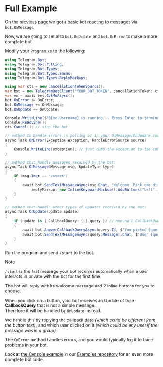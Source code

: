 # Full Example

On the [previous page](example-bot.md) we got a basic bot reacting to messages via `bot.OnMessage`.

Now, we are going to set also `bot.OnUpdate` and `bot.OnError` to make a more complete bot

Modify your `Program.cs` to the following:

```c#
using Telegram.Bot;
using Telegram.Bot.Polling;
using Telegram.Bot.Types;
using Telegram.Bot.Types.Enums;
using Telegram.Bot.Types.ReplyMarkups;

using var cts = new CancellationTokenSource();
var bot = new TelegramBotClient("YOUR_BOT_TOKEN", cancellationToken: cts.Token);
var me = await bot.GetMeAsync();
bot.OnError += OnError;
bot.OnMessage += OnMessage;
bot.OnUpdate += OnUpdate;

Console.WriteLine($"@{me.Username} is running... Press Enter to terminate");
Console.ReadLine();
cts.Cancel(); // stop the bot

// method to handle errors in polling or in your OnMessage/OnUpdate code
async Task OnError(Exception exception, HandleErrorSource source)
{
    Console.WriteLine(exception); // just dump the exception to the console
}

// method that handle messages received by the bot:
async Task OnMessage(Message msg, UpdateType type)
{
    if (msg.Text == "/start")
    {
        await bot.SendTextMessageAsync(msg.Chat, "Welcome! Pick one direction",
            replyMarkup: new InlineKeyboardMarkup().AddButtons("Left", "Right"));
    }
}

// method that handle other types of updates received by the bot:
async Task OnUpdate(Update update)
{
    if (update is { CallbackQuery: { } query }) // non-null CallbackQuery
    {
        await bot.AnswerCallbackQueryAsync(query.Id, $"You picked {query.Data}");
        await bot.SendTextMessageAsync(query.Message!.Chat, $"User {query.From} clicked on {query.Data}");
    }
}
```

Run the program and send `/start` to the bot.
> [!NOTE]  
> `/start` is the first message your bot receives automatically when a user interacts in private with the bot for the first time

The bot will reply with its welcome message and 2 inline buttons for you to choose.

When you click on a button, your bot receives an Update of type **CallbackQuery** that is not a simple message.  
Therefore it will be handled by `OnUpdate` instead.

We handle this by replying the callback data _(which could be different from the button text)_,
and which user clicked on it _(which could be any user if the message was in a group)_

The `OnError` method handles errors, and you would typically log it to trace problems in your bot.

Look at [the Console example](https://github.com/TelegramBots/Telegram.Bot.Examples/tree/master/Console) in our [Examples repository](https://github.com/TelegramBots/Telegram.Bot.Examples) for an even more complete bot code.

<!-- -->
